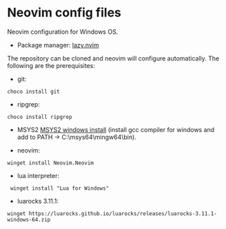 # Neovim config files

Neovim configuration for Windows OS.

- Package manager: [lazy.nvim](https://github.com/folke/lazy.nvim)

The repository can be cloned and neovim will configure automatically. The following are the prerequisites:

- git:
```console
choco install git
```

- ripgrep:
```console
choco install ripgrep
```

- MSYS2 [MSYS2 windows install](https://www.msys2.org/) (install gcc compiler for windows and add to PATH -> C:\msys64\mingw64\bin\).

- neovim:
```console
winget install Neovim.Neovim
```

- lua interpreter:
```console
 winget install "Lua for Windows"
```

- luarocks 3.11.1:
```console
winget https://luarocks.github.io/luarocks/releases/luarocks-3.11.1-windows-64.zip
```
